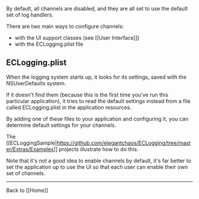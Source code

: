 By default, all channels are disabled, and they are all set to use the default set of log handlers.

There are two main ways to configure channels:

- with the UI support classes (see [[User Interface]])
- with the ECLogging.plist file


## ECLogging.plist

When the logging system starts up, it looks for its settings, saved with the NSUserDefaults system. 

If it doesn't find them (because this is the first time you've run this particular application), it tries to read the default settings instead from a file called ECLogging.plist in the application resources.

By adding one of these files to your application and configuring it, you can determine default settings for your channels.

The [[ECLoggingSample|https://github.com/elegantchaos/ECLogging/tree/master/Extras/Examples]] projects illustrate how to do this.

Note that it's not a good idea to enable channels by default, it's far better to set the application up to use the UI so that each user can enable their own set of channels.



----

Back to [[Home]]